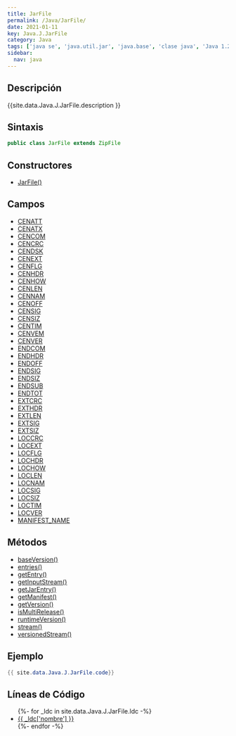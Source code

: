 ```yaml
---
title: JarFile
permalink: /Java/JarFile/
date: 2021-01-11
key: Java.J.JarFile
category: Java
tags: ['java se', 'java.util.jar', 'java.base', 'clase java', 'Java 1.2']
sidebar: 
  nav: java
---
```


## Descripción
{{site.data.Java.J.JarFile.description }}

## Sintaxis
~~~java
public class JarFile extends ZipFile
~~~

## Constructores
* [JarFile()](/Java/JarFile/JarFile/)

## Campos
* [CENATT](/Java/JarFile/CENATT)
* [CENATX](/Java/JarFile/CENATX)
* [CENCOM](/Java/JarFile/CENCOM)
* [CENCRC](/Java/JarFile/CENCRC)
* [CENDSK](/Java/JarFile/CENDSK)
* [CENEXT](/Java/JarFile/CENEXT)
* [CENFLG](/Java/JarFile/CENFLG)
* [CENHDR](/Java/JarFile/CENHDR)
* [CENHOW](/Java/JarFile/CENHOW)
* [CENLEN](/Java/JarFile/CENLEN)
* [CENNAM](/Java/JarFile/CENNAM)
* [CENOFF](/Java/JarFile/CENOFF)
* [CENSIG](/Java/JarFile/CENSIG)
* [CENSIZ](/Java/JarFile/CENSIZ)
* [CENTIM](/Java/JarFile/CENTIM)
* [CENVEM](/Java/JarFile/CENVEM)
* [CENVER](/Java/JarFile/CENVER)
* [ENDCOM](/Java/JarFile/ENDCOM)
* [ENDHDR](/Java/JarFile/ENDHDR)
* [ENDOFF](/Java/JarFile/ENDOFF)
* [ENDSIG](/Java/JarFile/ENDSIG)
* [ENDSIZ](/Java/JarFile/ENDSIZ)
* [ENDSUB](/Java/JarFile/ENDSUB)
* [ENDTOT](/Java/JarFile/ENDTOT)
* [EXTCRC](/Java/JarFile/EXTCRC)
* [EXTHDR](/Java/JarFile/EXTHDR)
* [EXTLEN](/Java/JarFile/EXTLEN)
* [EXTSIG](/Java/JarFile/EXTSIG)
* [EXTSIZ](/Java/JarFile/EXTSIZ)
* [LOCCRC](/Java/JarFile/LOCCRC)
* [LOCEXT](/Java/JarFile/LOCEXT)
* [LOCFLG](/Java/JarFile/LOCFLG)
* [LOCHDR](/Java/JarFile/LOCHDR)
* [LOCHOW](/Java/JarFile/LOCHOW)
* [LOCLEN](/Java/JarFile/LOCLEN)
* [LOCNAM](/Java/JarFile/LOCNAM)
* [LOCSIG](/Java/JarFile/LOCSIG)
* [LOCSIZ](/Java/JarFile/LOCSIZ)
* [LOCTIM](/Java/JarFile/LOCTIM)
* [LOCVER](/Java/JarFile/LOCVER)
* [MANIFEST_NAME](/Java/JarFile/MANIFEST_NAME)

## Métodos
* [baseVersion()](/Java/JarFile/baseVersion)
* [entries()](/Java/JarFile/entries)
* [getEntry()](/Java/JarFile/getEntry)
* [getInputStream()](/Java/JarFile/getInputStream)
* [getJarEntry()](/Java/JarFile/getJarEntry)
* [getManifest()](/Java/JarFile/getManifest)
* [getVersion()](/Java/JarFile/getVersion)
* [isMultiRelease()](/Java/JarFile/isMultiRelease)
* [runtimeVersion()](/Java/JarFile/runtimeVersion)
* [stream()](/Java/JarFile/stream)
* [versionedStream()](/Java/JarFile/versionedStream)

## Ejemplo
~~~java
{{ site.data.Java.J.JarFile.code}}
~~~

## Líneas de Código
<ul>
{%- for _ldc in site.data.Java.J.JarFile.ldc -%}
   <li>
       <a href="{{_ldc['url'] }}">{{ _ldc['nombre'] }}</a>
   </li>
{%- endfor -%}
</ul>
